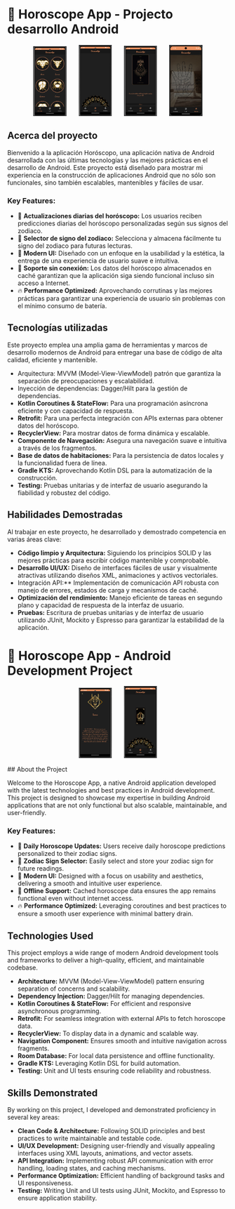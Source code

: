 # 🌟 Horoscope App - Projecto desarrollo Android

<p align="center">
  <img src="/screenShots/principal.png" alt="Principal Screen" width="15%" style="margin-right: 20dp">
   &nbsp;&nbsp;&nbsp;&nbsp;&nbsp; <!-- 5 espacios no separables -->
  <img src="/screenShots/principal2.png" alt="Principal Screen" width="15%" style="margin-right: 20dp">
   &nbsp;&nbsp;&nbsp;&nbsp;&nbsp; <!-- 5 espacios no separables -->
  <img src="/screenShots/detalle2.png" alt="Detail Screen" width="15%">
   &nbsp;&nbsp;&nbsp;&nbsp;&nbsp; <!-- 5 espacios no separables -->
  <img src="/screenShots/principal3.png" alt="Detail Screen" width="15%">
</p>

## Acerca del proyecto

Bienvenido a la aplicación Horóscopo, una aplicación nativa de Android desarrollada con las últimas tecnologías y las mejores prácticas en el desarrollo de Android. Este proyecto está diseñado para mostrar mi experiencia en la construcción de aplicaciones Android que no sólo son funcionales, sino también escalables, mantenibles y fáciles de usar.

### Key Features:
- 🌌 **Actualizaciones diarias del horóscopo:** Los usuarios reciben predicciones diarias del horóscopo personalizadas según sus signos del zodiaco.
- 📅 **Selector de signo del zodiaco:** Selecciona y almacena fácilmente tu signo del zodiaco para futuras lecturas.
- 🎨 **Modern UI:** Diseñado con un enfoque en la usabilidad y la estética, la entrega de una experiencia de usuario suave e intuitiva.
- 🔄 **Soporte sin conexión:** Los datos del horóscopo almacenados en caché garantizan que la aplicación siga siendo funcional incluso sin acceso a Internet.
- 🔥 **Performance Optimized:** Aprovechando corrutinas y las mejores prácticas para garantizar una experiencia de usuario sin problemas con el mínimo consumo de batería.

## Tecnologías utilizadas
Este proyecto emplea una amplia gama de herramientas y marcos de desarrollo modernos de Android para entregar una base de código de alta calidad, eficiente y mantenible.

- Arquitectura: MVVM (Model-View-ViewModel) patrón que garantiza la separación de preocupaciones y escalabilidad.
- Inyección de dependencias: Dagger/Hilt para la gestión de dependencias.
- **Kotlin Coroutines & StateFlow:** Para una programación asíncrona eficiente y con capacidad de respuesta.
- **Retrofit:** Para una perfecta integración con APIs externas para obtener datos del horóscopo.
- **RecyclerView:** Para mostrar datos de forma dinámica y escalable.
- **Componente de Navegación:** Asegura una navegación suave e intuitiva a través de los fragmentos.
- **Base de datos de habitaciones:** Para la persistencia de datos locales y la funcionalidad fuera de línea.
- **Gradle KTS:** Aprovechando Kotlin DSL para la automatización de la construcción.
- **Testing:** Pruebas unitarias y de interfaz de usuario asegurando la fiabilidad y robustez del código.

## Habilidades Demostradas
Al trabajar en este proyecto, he desarrollado y demostrado competencia en varias áreas clave:

- **Código limpio y Arquitectura:** Siguiendo los principios SOLID y las mejores prácticas para escribir código mantenible y comprobable.
- **Desarrollo UI/UX:** Diseño de interfaces fáciles de usar y visualmente atractivas utilizando diseños XML, animaciones y activos vectoriales.
- Integración API:** Implementación de comunicación API robusta con manejo de errores, estados de carga y mecanismos de caché.
- **Optimización del rendimiento:** Manejo eficiente de tareas en segundo plano y capacidad de respuesta de la interfaz de usuario.
- **Pruebas:** Escritura de pruebas unitarias y de interfaz de usuario utilizando JUnit, Mockito y Espresso para garantizar la estabilidad de la aplicación.


# 🌟 Horoscope App - Android Development Project

<p align="center">
  <img src="/screenShots/detalle1.png" alt="Detail Screen" width="15%">
  &nbsp;&nbsp;&nbsp;&nbsp;&nbsp; <!-- 5 espacios no separables -->
  <img src="/screenShots/detalle3.png" alt="Detail Screen" width="15%">
</p>
## About the Project

Welcome to the Horoscope App, a native Android application developed with the latest technologies and best practices in Android development. This project is designed to showcase my expertise in building Android applications that are not only functional but also scalable, maintainable, and user-friendly.

### Key Features:
- 🌌 **Daily Horoscope Updates:** Users receive daily horoscope predictions personalized to their zodiac signs.
- 📅 **Zodiac Sign Selector:** Easily select and store your zodiac sign for future readings.
- 🎨 **Modern UI:** Designed with a focus on usability and aesthetics, delivering a smooth and intuitive user experience.
- 🔄 **Offline Support:** Cached horoscope data ensures the app remains functional even without internet access.
- 🔥 **Performance Optimized:** Leveraging coroutines and best practices to ensure a smooth user experience with minimal battery drain.

## Technologies Used
This project employs a wide range of modern Android development tools and frameworks to deliver a high-quality, efficient, and maintainable codebase.

- **Architecture:** MVVM (Model-View-ViewModel) pattern ensuring separation of concerns and scalability.
- **Dependency Injection:** Dagger/Hilt for managing dependencies.
- **Kotlin Coroutines & StateFlow:** For efficient and responsive asynchronous programming.
- **Retrofit:** For seamless integration with external APIs to fetch horoscope data.
- **RecyclerView:** To display data in a dynamic and scalable way.
- **Navigation Component:** Ensures smooth and intuitive navigation across fragments.
- **Room Database:** For local data persistence and offline functionality.
- **Gradle KTS:** Leveraging Kotlin DSL for build automation.
- **Testing:** Unit and UI tests ensuring code reliability and robustness.

## Skills Demonstrated
By working on this project, I developed and demonstrated proficiency in several key areas:

- **Clean Code & Architecture:** Following SOLID principles and best practices to write maintainable and testable code.
- **UI/UX Development:** Designing user-friendly and visually appealing interfaces using XML layouts, animations, and vector assets.
- **API Integration:** Implementing robust API communication with error handling, loading states, and caching mechanisms.
- **Performance Optimization:** Efficient handling of background tasks and UI responsiveness.
- **Testing:** Writing Unit and UI tests using JUnit, Mockito, and Espresso to ensure application stability.

